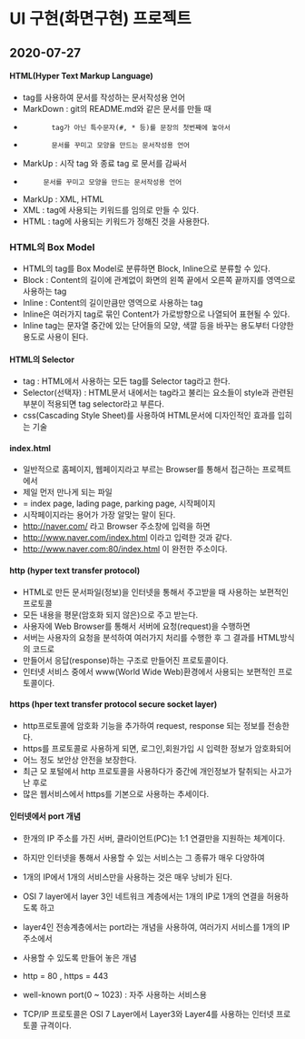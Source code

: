 # UI 구현(화면구현) 프로젝트

## 2020-07-27

#### HTML(Hyper Text Markup Language)
* tag를 사용하여 문서를 작성하는 문서작성용 언어
* MarkDown : git의 README.md와 같은 문서를 만들 때
*            tag가 아닌 특수문자(#, * 등)를 문장의 첫번째에 놓아서
*            문서를 꾸미고 모양을 만드는 문서작성용 언어
* MarkUp : 시작 tag <tag>와 종료 tag </tag>로 문서를 감싸서
*          문서를 꾸미고 모양을 만드는 문서작성용 언어
* MarkUp : XML, HTML
* XML : tag에 사용되는 키워드를 임의로 만들 수 있다.
* HTML : tag에 사용되는 키워드가 정해진 것을 사용한다.

### HTML의 Box Model
* HTML의 tag를 Box Model로 분류하면 Block, Inline으로 분류할 수 있다.
* Block : Content의 길이에 관계없이 화면의 왼쪽 끝에서 오른쪽 끝까지를 영역으로 사용하는 tag
* Inline : Content의 길이만큼만 영역으로 사용하는 tag
* Inline은 여러가지 tag로 묶인 Content가 가로방향으로 나열되어 표현될 수 있다.
* Inline tag는 문자열 중간에 있는 단어들의 모양, 색깔 등을 바꾸는 용도부터 다양한 용도로 사용이 된다.

#### HTML의 Selector
* tag : HTML에서 사용하는 모든 tag를 Selector tag라고 한다.
* Selector(선택자) : HTML문서 내에서는 tag라고 불리는 요소들이 style과 관련된 부분이 적용되면 tag selector라고 부른다.
* css(Cascading Style Sheet)를 사용하여 HTML문서에 디자인적인 효과를 입히는 기술

#### index.html
* 일반적으로 홈페이지, 웹페이지라고 부르는 Browser를 통해서 접근하는 프로젝트에서
* 제일 먼저 만나게 되는 파일
* = index page, lading page, parking page, 시작페이지
* 시작페이지라는 용어가 가장 알맞는 말이 된다.
* http://naver.com/ 라고 Browser 주소창에 입력을 하면
* http://www.naver.com/index.html 이라고 입력한 것과 같다.
* http://www.naver.com:80/index.html 이 완전한 주소이다.

#### http (hyper text transfer protocol)
* HTML로 만든 문서파일(정보)을 인터넷을 통해서 주고받을 때 사용하는 보편적인 프로토콜
* 모든 내용을 평문(암호화 되지 않은)으로 주고 받는다.
* 사용자에 Web Browser를 통해서 서버에 요청(request)을 수행하면
* 서버는 사용자의 요청을 분석하여 여러가지 처리를 수행한 후 그 결과를 HTML방식의 코드로
* 만들어서 응답(response)하는 구조로 만들어진 프로토콜이다.
* 인터넷 서비스 중에서 www(World Wide Web)환경에서 사용되는 보편적인 프로토콜이다.

#### https (hper text transfer protocol secure socket layer)
* http프로토콜에 암호화 기능을 추가하여 request, response 되는 정보를 전송한다.
* https를 프로토콜로 사용하게 되면, 로그인,회원가입 시 입력한 정보가 암호화되어
* 어느 정도 보안상 안전을 보장한다.
* 최근 모 포털에서 http 프로토콜을 사용하다가 중간에 개인정보가 탈취되는 사고가 난 후로
* 많은 웹서비스에서 https를 기본으로 사용하는 추세이다.

#### 인터넷에서 port 개념
* 한개의 IP 주소를 가진 서버, 클라이언트(PC)는 1:1 연결만을 지원하는 체계이다.
* 하지만 인터넷을 통해서 사용할 수 있는 서비스는 그 종류가 매우 다양하여
* 1개의 IP에서 1개의 서비스만을 사용하는 것은 매우 낭비가 된다.
* OSI 7 layer에서 layer 3인 네트워크 계층에서는 1개의 IP로 1개의 연결을 허용하도록 하고
* layer4인 전송계층에서는 port라는 개념을 사용하여, 여러가지 서비스를 1개의 IP주소에서
* 사용할 수 있도록 만들어 놓은 개념
* http = 80 , https = 443
* well-known port(0 ~ 1023) : 자주 사용하는 서비스용

* TCP/IP 프로토콜은 OSI 7 Layer에서 Layer3와 Layer4를 사용하는 인터넷 프로토콜 규격이다.
 
